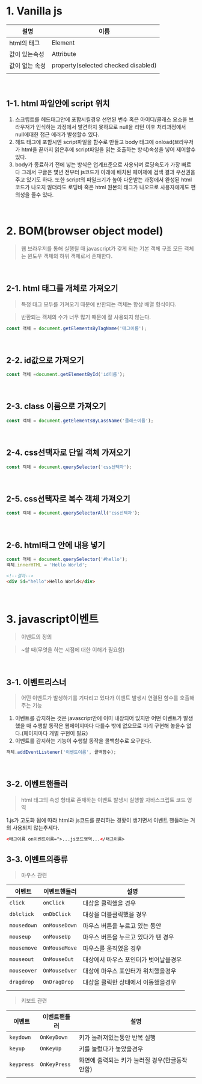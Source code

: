# 1. Vanilla js

|설명|이름|
|---|---|
|html의 태그| Element|
|값이 있는속성| Attribute|
|값이 없는 속성| property(selected checked disabled)|
|||

<br>

## 1-1. html 파일안에 script 위치

1. 스크립트를 헤드태그안에 포함시킬경우 선언된 변수 혹은 아이디/클래스 요소을 브라우저가 인식하는 과정에서 발견하지 못하므로 null을 리턴 이후 처리과정에서 null에대한 접근 에러가 발생할수 있다.
2. 헤드 태그에 포함시엔 script파일을 함수로 만들고 body 태그에 onload(브라우저가 html을 끝까지 읽은후에 script파일을 읽는 호출하는 방식)속성을 넣어 제어할수 있다.
3. body가 종료하기 전에 넣는 방식은 업계표준으로 사용되며 로딩속도가 가장 빠르다 그래서 구글은 몇년 전부터 js코드가 아래에 배치된 페이제에 검색 결과 우선권을 주고 있기도 하다.  또한 script의 파일크기가 높아 다운받는 과정에서 완성된 html코드가 나오지 않더라도 로딩바 혹은 html 원본의 태그가 나오므로 사용자에게도 편의성을 줄수 있다.

<br>

# 2. BOM(browser object model)

> 웹 브라우저를 통해 실행될 때 javascript가 갖게 되는 기본 객체 구조
> 모든 객체는 윈도우 객체의 하위 객체로서 존재한다.

<br>

## 2-1. html 태그를 개체로 가져오기

>특정 태그 모두를 가져오기 때문에 반한되는 객체는 항상 배열 형식이다.

>반환되는 객체의 수가 너무 많기 때문에 잘 사용되지 않는다.


```js
const 객체 = document.getElementsByTagName('태그이름');
```

<br>

## 2-2. id값으로 가져오기

```js
const 객체 =document.getElementById('id이름');
```

<br>

## 2-3. class 이름으로 가져오기

```js
const 객체 = document.getElementsByLassName('클래스이름');
```

<br>

## 2-4. css선택자로 단일 객체 가져오기

```js
const 객체 = document.querySelector('css선택자');
```

<br>

## 2-5. css선택자로 복수 객체 가져오기

```js
const 객체 = document.querySelectorAll('css선택자');
```

<br>

## 2-6. html태그 안에 내용 넣기

```js
const 객체 = document.querySelector('#hello');
객체.innerHTML = 'Hello World';
```
```html
<!--결과-->
<div id="hello">Hello World</div>
```

<br>

# 3. javascript이벤트

>이벤트의 정의

>~할 때(무엇을 하는 시점에 대한 이해가 필요함)

<br>

## 3-1. 이벤트리스너

>어떤 이벤트가 발생하기를 기다리고 있다가 이벤트 발생시 연결된 함수를 호출해 주는 기능

1. 이벤트를 감지하는 것은 javascript안에 이미 내장되어 있지만 어떤 이벤트가 발생했을 때 수행할 동작은 웹페이지마다 다를수 밖에 없으므로 미리 구현해 놓을수 없다.(페이지마다 개별 구현이 필요)
2. 이벤트를 감지하는 기능이 수행할 동작을 콜백함수로 요구한다.

```js
객체.addEventListener('이벤트이름', 콜백함수);
```

<br>

## 3-2. 이벤트핸들러

>html 태그의 속성 형태로 존재하는 이벤트 발생시 실행할 자바스크립트 코드 영역

1.js가 고도화 됨에 따라 html과 js코드를 분리하는 경황이 생기면서 이벤트 핸들러는 거의 사용되지 않는추세다.

```html
<태그이름 on이벤트이름=">...js코드영역...</태그이름>
```

## 3-3. 이벤트의종류

>마우스 관련

|이벤트|이벤트핸들러|설명|
|---|---|---|
|`click`|`onClick`|대상을 클릭했을 경우|
|`dblclick`|`onDbClick`|대상을 더블클릭했을 경우|
|`mousedown`|`onMouseDown`|마우스 버튼을 누르고 있는 동안|
|`mouseup`|`onMouseUp`|마우스 버튼을 누르고 있다가 뗀 경우|
|`mousemove`|`OnMouseMove`|마우스를 움직였을 경우|
|`mouseout`|`OnMouseOut`|대상에서 마우스 포인터가 벗어날을경우|
|`mouseover`|`OnMouseOver`|대상에 마우스 포인터가 위치했을경우|
|`dragdrop`|`OnDragDrop`|대상을 클릭한 상태에서 이동했을경우|
||||


>키보드 관련

|이벤트|이벤트핸들러|설명|
|---|---|---|
|`keydown`|`OnKeyDown`|키가 눌러져있는동안 반복 실행|
|`keyup`|`OnKeyUp`|키를 눌렀다가 놓았을경우|
|`keypress`|`OnKeyPress`|화면에 출력되는 키가 눌러질 경우(한글동작안함)|
||||